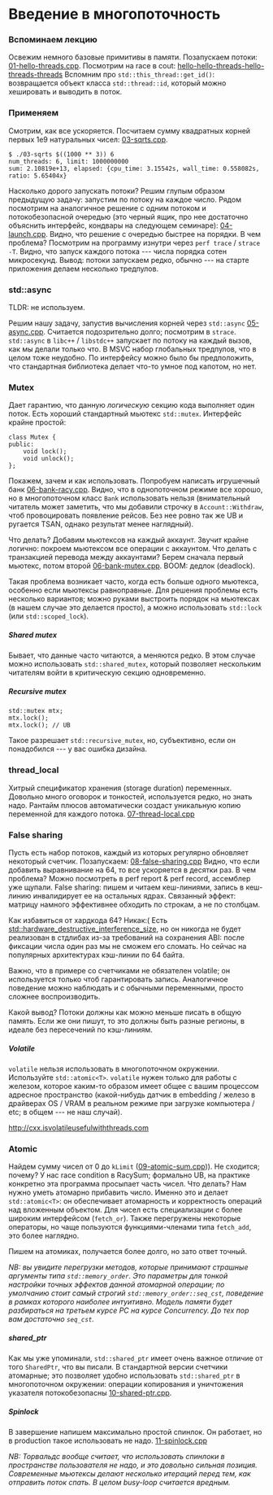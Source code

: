 # Введение в многопоточность
### Вспоминаем лекцию
Освежим немного базовые примитивы в памяти.
Позапускаем потоки: [01-hello-threads.cpp](01-hello-threads.cpp).
Посмотрим на race в cout: [hello-hello-threads-hello-threads-threads](02-racy-cout.cpp)
Вспомним про `std::this_thread::get_id()`: возвращается объект класса `std::thread::id`, который можно
хешировать и выводить в поток.

### Применяем
Смотрим, как все ускоряется.
Посчитаем сумму квадратных корней первых 1e9 натуральных чисел: [03-sqrts.cpp](03-sqrts.cpp).
```
$ ./03-sqrts $((1000 ** 3)) 6
num_threads: 6, limit: 1000000000
sum: 2.10819e+13, elapsed: {cpu_time: 3.15542s, wall_time: 0.558082s, ratio: 5.65404x}
```

Насколько дорого запускать потоки?
Решим глупым образом предыдущую задачу: запустим по потоку на каждое число.
Рядом посмотрим на аналогичное решение с одним потоком и потокобезопасной очередью (это черный ящик, про нее достаточно объяснить интерфейс, кондвары на следующем семинаре): [04-launch.cpp](04-launch.cpp).
Видно, что решение с очередью быстрее на порядки.
В чем проблема?
Посмотрим на программу изнутри через `perf trace` / `strace -T`.
Видно, что запуск каждого потока --- числа порядка сотен микросекунд.
Вывод: потоки запускаем редко, обычно --- на старте приложения делаем несколько тредпулов.

### std::async
TLDR: не используем.

Решим нашу задачу, запустив вычисления корней через `std::async` [05-async.cpp](05-async.cpp).
Считается подозрительно долго; посмотрим в `strace`.
`std::async` в `libc++` / `libstdc++` запускает по потоку на каждый вызов, как мы делали только что. В MSVC набор глобальных тредпулов, что в целом тоже неудобно.
По интерфейсу можно было бы предположить, что стандартная библиотека делает что-то умное под капотом, но нет.
### Mutex
Дает гарантию, что данную _логическую_ секцию кода выполняет один поток.
Есть хороший стандартный мьютекс `std::mutex`. Интерфейс крайне простой:
```
class Mutex {
public:
    void lock();
    void unlock();
};
```
Покажем, зачем и как использовать. Попробуем написать игрушечный банк [06-bank-racy.cpp](06-bank-racy.cpp).
Видно, что в однопоточном режиме все хорошо, но в многопоточном класс `Bank` использовать нельзя (внимательный читатель может заметить, что мы добавили строчку в `Account::Withdraw`, чтоб провоцировать появление рейсов. Без нее ровно так же UB и ругается TSAN, однако результат менее наглядный).

Что делать? Добавим мьютексов на каждый аккаунт. Звучит крайне логично: покроем мьютексом все операции с
аккаунтом. Что делать с транзакцией перевода между аккаунтами? Берем сначала первый мьютекс, потом второй [06-bank-mutex.cpp](06-bank-mutex.cpp). BOOM: дедлок (deadlock). 

Такая проблема возникает часто, когда есть больше одного мьютекса, особенно если мьютексы равноправные.
Для решения проблемы есть несколько вариантов; можно руками выстроить порядок на мьютексах (в нашем случае это делается просто), а можно использовать `std::lock` (или `std::scoped_lock`).

##### Shared mutex
Бывает, что данные часто читаются, а меняются редко. В этом случае можно использовать `std::shared_mutex`,
который позволяет нескольким читателям войти в критическую секцию одновременно.

##### Recursive mutex
```
std::mutex mtx;
mtx.lock();
mtx.lock(); // UB
```
Такое разрешает `std::recursive_mutex`, но, субъективно, если он понадобился --- у вас ошибка дизайна.

### thread_local
Хитрый спецификатор хранения (storage duration) переменных.
Довольно много оговорок и тонкостей, используется редко, но знать надо.
Рантайм плюсов автоматически создаст уникальную копию переменной для каждого потока.
[07-thread-local.cpp](07-thread-local.cpp)

### False sharing
Пусть есть набор потоков, каждый из которых регулярно обновляет некоторый счетчик.
Позапускаем: [08-false-sharing.cpp](08-false-sharing.cpp)
Видно, что если добавить выравнивание на 64, то все ускоряется в десятки раз. В чем проблема?
Можно посмотреть в perf report & perf record, ассемблер уже щупали.
False sharing: пишем и читаем кеш-линиями, запись в кеш-линию инвалидирует ее на остальных ядрах.
Связанный эффект: матрицу намного эффективнее обходить по строкам, а не по столбцам.

Как избавиться от хардкода 64? Никак:( Есть [std::hardware_destructive_interference_size](https://en.cppreference.com/w/cpp/thread/hardware_destructive_interference_size), но он никогда не будет реализован в стдлибах из-за требований на сохранения ABI: после фиксации числа один раз мы не сможем его сломать. Но сейчас на популярных архитектурах кэш-линии по 64 байта.

Важно, что в примере со счетчиками не обязателен volatile; он используется только чтоб гарантировать запись.
Аналогичное поведение можно наблюдать и с обычными переменными, просто сложнее воспроизводить.

Какой вывод? Потоки должны как можно меньше писать в общую память. Если же они пишут, то это должны быть
разные регионы, в идеале без пересечений по кэш-линиям.


##### Volatile
`volatile` нельзя использовать в многопоточном окружении.
Используйте `std::atomic<T>`.
`volatile` нужен только для работы с железом, которое каким-то образом имеет общее с вашим процессом адресное пространство (какой-нибудь датчик в embedding / железо в драйверах OS / VRAM в реальном режиме при загрузке компьютера / etc; в общем --- не наш случай).

http://cxx.isvolatileusefulwiththreads.com


### Atomic
Найдем сумму чисел от 0 до `kLimit` ([09-atomic-sum.cpp](09-atomic-sum.cpp))). Не сходится; почему?
У нас race condition в RacySum; формально UB, на практике конкретно эта программа просыпает часть чисел.
Что делать? Нам нужно уметь атомарно прибавить число. Именно это и делает `std::atomic<T>`: он обеспечивает
атомарность и корректность операций над вложенным объектом.
Для чисел есть специализации с более широким интерфейсом (`fetch_or`).
Также перегружены некоторые операторы, но чаще пользуются функциями-членами
типа `fetch_add`, это более наглядно.

Пишем на атомиках, получается более долго, но зато ответ точный.

_NB: вы увидите перегрузки методов, которые принимают страшные аргументы типа `std::memory_order`.
Это параметры для тонкой настройки точных эффектов данной атомарной операции; по умолчанию стоит
самый строгий `std::memory_order::seq_cst`, поведение в рамках которого наиболее интуитивно.
Модель памяти будет разбираться на третьем курсе РС на курсе Concurrency.
До тех пор вам достаточно `seq_cst`._

##### shared_ptr
Как мы уже упоминали, `std::shared_ptr` имеет очень важное отличие от того `SharedPtr`, что вы писали.
В стандартной версии счетчики атомарные; это позволяет удобно использовать `std::shared_ptr` в многопоточном окружении: операции копирования и уничтожения указателя потокобезопасны [10-shared-ptr.cpp](10-shared-ptr.cpp).

##### Spinlock
В завершение напишем максимально простой спинлок.
Он работает, но в production такое использовать не надо.
[11-spinlock.cpp](11-spinlock.cpp)

_NB: Торвальдс вообще считает, что использовать спинлоки в пространстве пользователя не надо, и это
довольно сильная позиция. Современные мьютексы делают несколько итераций перед тем, как отправить поток спать. В целом busy-loop считается вредным._
